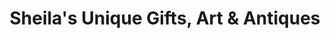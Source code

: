 ---
title: "Sheila's Unique Gifts, Art & Antiques"
url: /cowpens/sheilas-unique-gifts-art-und-antiques/
shop: Andenken
---